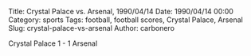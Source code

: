 Title: Crystal Palace vs. Arsenal, 1990/04/14
Date: 1990/04/14 00:00
Category: sports
Tags: football, football scores, Crystal Palace, Arsenal
Slug: crystal-palace-vs-arsenal
Author: carbonero


Crystal Palace 1 - 1 Arsenal
